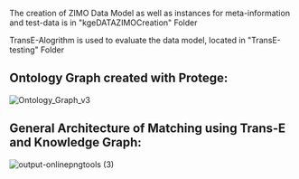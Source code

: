 The creation of ZIMO Data Model as well as instances for meta-information and test-data is in "kgeDATAZIMOCreation" Folder

TransE-Alogrithm is used to evaluate the data model, located in "TransE-testing" Folder

## Ontology Graph created with Protege:

![Ontology_Graph_v3](https://user-images.githubusercontent.com/58769109/232021135-c122b59f-e476-4b68-9b5f-cc5ef5334648.png)


## General Architecture of Matching using Trans-E and Knowledge Graph:

![output-onlinepngtools (3)](https://user-images.githubusercontent.com/58769109/232021291-e98d85f5-3ac3-4886-a42f-87e059d76e7b.png)




